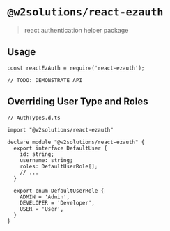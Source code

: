 # `@w2solutions/react-ezauth`

> react authentication helper package

## Usage

```
const reactEzAuth = require('react-ezauth');

// TODO: DEMONSTRATE API
```

## Overriding User Type and Roles

```
// AuthTypes.d.ts

import "@w2solutions/react-ezauth"

declare module "@w2solutions/react-ezauth" {
  export interface DefaultUser {
    id: string;
    username: string;
    roles: DefaultUserRole[];
    // ...
  }

  export enum DefaultUserRole {
    ADMIN = 'Admin',
    DEVELOPER = 'Developer',
    USER = 'User',
  }
}

```
